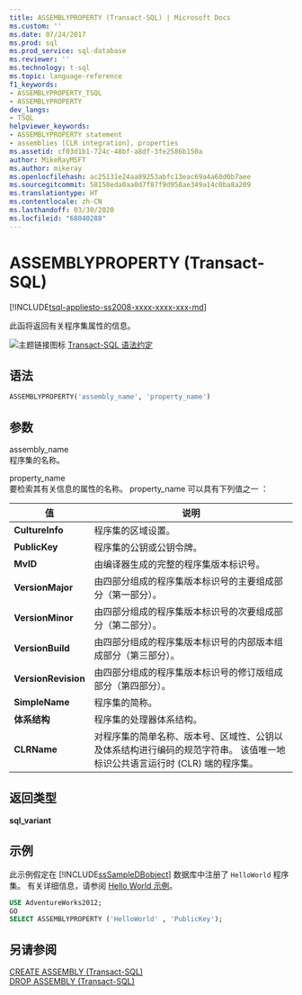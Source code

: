 ```yaml
---
title: ASSEMBLYPROPERTY (Transact-SQL) | Microsoft Docs
ms.custom: ''
ms.date: 07/24/2017
ms.prod: sql
ms.prod_service: sql-database
ms.reviewer: ''
ms.technology: t-sql
ms.topic: language-reference
f1_keywords:
- ASSEMBLYPROPERTY_TSQL
- ASSEMBLYPROPERTY
dev_langs:
- TSQL
helpviewer_keywords:
- ASSEMBLYPROPERTY statement
- assemblies [CLR integration], properties
ms.assetid: cf03d1b1-724c-48bf-a8df-3fe2586b150a
author: MikeRayMSFT
ms.author: mikeray
ms.openlocfilehash: ac25131e24aa89253abfc13eac69a4a60d0b7aee
ms.sourcegitcommit: 58158eda0aa0d7f87f9d958ae349a14c0ba8a209
ms.translationtype: HT
ms.contentlocale: zh-CN
ms.lasthandoff: 03/30/2020
ms.locfileid: "68040288"
---
```

# <a name="assemblyproperty-transact-sql"></a>ASSEMBLYPROPERTY (Transact-SQL)
[!INCLUDE[tsql-appliesto-ss2008-xxxx-xxxx-xxx-md](../../includes/tsql-appliesto-ss2008-xxxx-xxxx-xxx-md.md)]

此函将返回有关程序集属性的信息。
  
![主题链接图标](../../database-engine/configure-windows/media/topic-link.gif "“主题链接”图标") [Transact-SQL 语法约定](../../t-sql/language-elements/transact-sql-syntax-conventions-transact-sql.md)
  
## <a name="syntax"></a>语法  
  
```sql
ASSEMBLYPROPERTY('assembly_name', 'property_name')  
```  
  
## <a name="arguments"></a>参数  
assembly_name   
程序集的名称。
  
property_name   
要检索其有关信息的属性的名称。 property_name 可以具有下列值之一  ：
  
|值|说明|  
|---|---|
|**CultureInfo**|程序集的区域设置。|  
|**PublicKey**|程序集的公钥或公钥令牌。|  
|**MvID**|由编译器生成的完整的程序集版本标识号。|  
|**VersionMajor**|由四部分组成的程序集版本标识号的主要组成部分（第一部分）。|  
|**VersionMinor**|由四部分组成的程序集版本标识号的次要组成部分（第二部分）。|  
|**VersionBuild**|由四部分组成的程序集版本标识号的内部版本组成部分（第三部分）。|  
|**VersionRevision**|由四部分组成的程序集版本标识号的修订版组成部分（第四部分）。|  
|**SimpleName**|程序集的简称。|  
|**体系结构**|程序集的处理器体系结构。|  
|**CLRName**|对程序集的简单名称、版本号、区域性、公钥以及体系结构进行编码的规范字符串。 该值唯一地标识公共语言运行时 (CLR) 端的程序集。|  
  
## <a name="return-type"></a>返回类型
**sql_variant**
  
## <a name="examples"></a>示例  
此示例假定在 [!INCLUDE[ssSampleDBobject](../../includes/sssampledbobject-md.md)] 数据库中注册了 `HelloWorld` 程序集。 有关详细信息，请参阅 [Hello World 示例](https://msdn.microsoft.com/library/fed6c358-f5ee-4d4c-9ad6-089778383ba7)。
  
```sql
USE AdventureWorks2012;  
GO  
SELECT ASSEMBLYPROPERTY ('HelloWorld' , 'PublicKey');  
```  
  
## <a name="see-also"></a>另请参阅
[CREATE ASSEMBLY (Transact-SQL)](../../t-sql/statements/create-assembly-transact-sql.md)  
[DROP ASSEMBLY (Transact-SQL)](../../t-sql/statements/drop-assembly-transact-sql.md)
  
  
